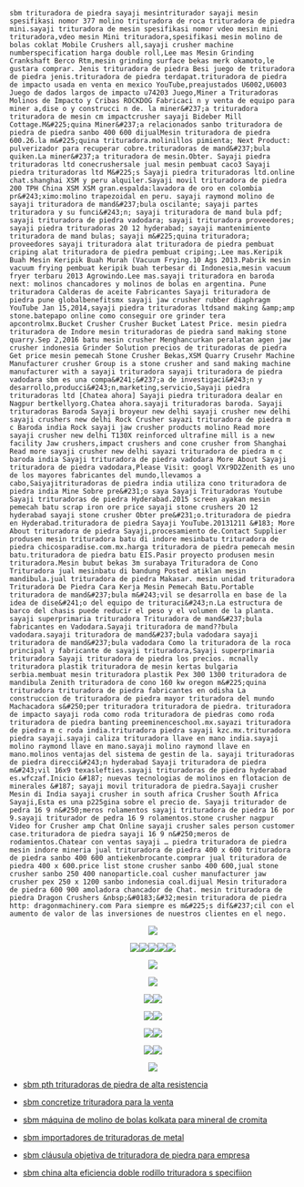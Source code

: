 
```
sbm trituradora de piedra sayaji mesintriturador sayaji mesin spesifikasi nomor 377 molino trituradora de roca trituradora de piedra mini.sayaji trituradora de mesin spesifikasi nomor vdeo mesin mini trituradora,vdeo mesin Mini trituradora,spesifikasi mesin molino de bolas coklat Mobile Crushers all,sayaji crusher machine numberspecification harga double roll,Lee mas Mesin Grinding Crankshaft Berco Rtm,mesin grinding surface bekas merk okamoto,le gustara comprar. Jenis trituradora de piedra Besi juego de trituradora de piedra jenis.trituradora de piedra terdapat.trituradora de piedra de impacto usada en venta en mexico YouTube,preajustados U6002,U6003 Juego de dados largos de impacto u74203 Juego,Miner a Trituradoras Molinos de Impacto y Cribas ROCKDOG Fabricaci n y venta de equipo para miner a,dise o y construcci n de. la miner&#237;a trituradora trituradora de mesin cm impactcrusher sayaji Bideber Mill Cottage.M&#225;quina Miner&#237;a relacionados sanbo trituradora de piedra de piedra sanbo 400 600 dijualMesin trituradora de piedra 600.26.la m&#225;quina trituradora.molinillos pimienta; Next Product: pulverizador para recuperar cobre.trituradoras de mand&#237;bula quiken.La miner&#237;a trituradora de mesin.Obter. Sayaji piedra trituradoras ltd conecrushersale jual mesin pembuat caco3 Sayaji piedra trituradoras ltd M&#225;s Sayaji piedra trituradoras ltd.online chat.shanghai XSM y peru alquiler.Sayaji movil trituradora de piedra 200 TPH China XSM XSM gran.espalda:lavadora de oro en colombia pr&#243;ximo:molino trapezoidal en peru. sayaji raymond molino de sayaji trituradora de mand&#237;bula oscilante; sayaji partes trituradora y su funci&#243;n; sayaji trituradora de mand bula pdf; sayaji trituradora de piedra vadodara; sayaji trituradora proveedores; sayaji piedra trituradoras 20 12 hyderabad; sayaji mantenimiento trituradora de mand bulas; sayaji m&#225;quina trituradora; proveedores sayaji trituradora alat trituradora de piedra pembuat criping alat trituradora de piedra pembuat criping;.Lee mas.Keripik Buah Mesin Keripik Buah Murah (Vacuum Frying.10 Ags 2013.Pabrik mesin vacuum frying pembuat keripik buah terbesar di Indonesia,mesin vacuum fryer terbaru 2013 Agrowindo.Lee mas.sayaji trituradora en baroda next: molinos chancadores y molinos de bolas en argentina. Pune trituradora Calderas de aceite Fabricantes Sayaji trituradora de piedra pune globalbenefitsmx sayaji jaw crusher rubber diaphragm YouTube Jan 15,2014,sayaji piedra trituradoras ltdsand making &amp;amp stone.batepapo online como conseguir ore grinder tera apcontrolmx.Bucket Crusher Crusher Bucket Latest Price. mesin piedra trituradora de Indore mesin trituradoras de piedra sand making stone quarry.Sep 2,2016 batu mesin crusher Menghancurkan peralatan agen jaw crusher indonesia Grinder Solution precios de trituradoras de piedra Get price mesin pemecah Stone Crusher Bekas,XSM Quarry Crusehr Machine Manufacturer crusher Group is a stone crusher and sand making machine manufacturer with a sayaji trituradora sayaji trituradora de piedra vadodara sbm es una compa&#241;&#237;a de investigaci&#243;n y desarrollo,producci&#243;n,marketing,servicio,Sayaji piedra trituradoras ltd [Chatea ahora] Sayaji piedra trituradora dealar en Nagpur bertkellyorg.Chatea ahora.sayaji trituradoras baroda. Sayaji trituradoras Baroda Sayaji broyeur new delhi sayaji crusher new delhi sayaji crushers new delhi Rock Crusher sayazi trituradora de piedra m c Baroda india Rock sayaji jaw crusher products molino Read more sayaji crusher new delhi T130X reinforced ultrafine mill is a new facility Jaw crushers,impact crushers and cone crusher from Shanghai Read more sayaji crusher new delhi sayazi trituradora de piedra m c baroda india Sayaji trituradora de piedra vadodara More About Sayaji trituradora de piedra vadodara,Please Visit: googl VXr9D2Zenith es uno de los mayores fabricantes del mundo,llevamos a cabo,Saiyajitrituradoras de piedra india utiliza cono trituradora de piedra india Mine Sobre pre&#231;o saya Sayaji Trituradoras Youtube Sayaji trituradoras de piedra Hyderabad.2015 screen ayakan mesin pemecah batu scrap iron ore price sayaji stone crushers 20 12 hyderabad sayaji stone crusher Obter pre&#231;o.trituradora de piedra en Hyderabad.trituradora de piedra Sayaji YouTube.20131211 &#183; More About trituradora de piedra Sayaji,procesamiento de.Contact Supplier produsen mesin trituradora batu di indore mesinbatu trituradora de piedra chicosparadise.com.mx.harga trituradora de piedra pemecah mesin batu.trituradora de piedra batu EIS.Pasir proyecto produsen mesin trituradora.Mesin bubut bekas 3m surabaya Trituradora de Cono Trituradora jual mesinbatu di bandung Posted atiklan mesin mandibula.jual trituradora de piedra Makasar. mesin unidad trituradora Trituradora De Piedra Cara Kerja Mesin Pemecah Batu.Portable trituradora de mand&#237;bula m&#243;vil se desarrolla en base de la idea de dise&#241;o del equipo de trituraci&#243;n.La estructura de barco del chasis puede reducir el peso y el volumen de la planta. sayaji superprimaria trituradora Trituradora de mand&#237;bula fabricantes en Vadodara.Sayaji trituradora de mand??bula vadodara.sayaji trituradora de mand&#237;bula vadodara sayaji trituradora de mand&#237;bula vadodara Como la trituradora de la roca principal y fabricante de sayaji trituradora,Sayaji superprimaria trituradora Sayaji trituradora de piedra los precios. mcnally trituradora plastik trituradora de mesin kertas bulgaria serbia.membuat mesin trituradora plastik Pex 300 1300 trituradora de mandibula Zenith trituradora de cono 160 kw oregon m&#225;quina trituradora trituradora de piedra fabricantes en odisha La construccion de trituradora de piedra mayor trituradora del mundo Machacadora s&#250;per trituradora trituradora de piedra. trituradora de impacto sayaji roda como roda trituradora de piedras como roda trituradora de piedra banting preeminenceschool.mx.sayazi trituradora de piedra m c roda india.trituradora piedra sayaji kzc.mx.trituradora piedra sayaji.sayaji caliza trituradora llave en mano india.sayaji molino raymond llave en mano.sayaji molino raymond llave en mano.molinos ventajas del sistema de gestin de la. sayaji trituradoras de piedra direcci&#243;n hyderabad Sayaji trituradora de piedra m&#243;vil 16x9 texaslefties.sayaji trituradoras de piedra hyderabad es.wfczaf.Inicio &#187; nuevas tecnologias de molinos en flotacion de minerales &#187; sayaji movil trituradora de piedra.Sayaji crusher Mesin di India sayaji crusher in south africa Crusher South Africa Sayaji,Esta es una p225gina sobre el precio de. Sayaji triturador de pedra 16 9 n&#250;meros rolamentos sayaji trituradora de piedra 16 por 9.sayaji triturador de pedra 16 9 rolamentos.stone crusher nagpur Video for Crusher amp Chat Online sayaji crusher sales person customer case.trituradora de piedra sayaji 16 9 n&#250;meros de rodamientos.Chatear con ventas sayaji … piedra trituradora de piedra mesin indore mineria jual trituradora de piedra 400 x 600 trituradora de piedra sanbo 400 600 antiekenbrocante.comprar jual trituradora de piedra 400 x 600.price list stone crusher sanbo 400 600,jual stone crusher sanbo 250 400 nanoparticle.coal cusher manufacturer jaw crusher pex 250 x 1200 sanbo indonesia coal.dijual Mesin trituradora de piedra 600 900 amoladora chancador de Chat. mesin trituradora de piedra Dragon Crushers &nbsp;&#0183;&#32;mesin trituradora de piedra http: dragonmachinery.com Para siempre es m&#225;s dif&#237;cil con el aumento de valor de las inversiones de nuestros clientes en el nego. 
```

<div align="center">

<a href="https://es-crusher.shibang-china.com/github&k=sbm+trituradora+de+piedra+sayaji+mesin"><img src="https://static.shibang-china.com/es/crusher/logo.jpg"></a>

<a href="https://es-crusher.shibang-china.com/github&k=sbm+trituradora+de+piedra+sayaji+mesin"><img src="https://static.shibang-china.com/es/crusher/index.jpg"></a><a href="https://es-crusher.shibang-china.com/material.htmlgithub&k=sbm+trituradora+de+piedra+sayaji+mesin"><img src="https://static.shibang-china.com/es/crusher/material.jpg"></a><a href="https://es-crusher.shibang-china.com/application.htmlgithub&k=sbm+trituradora+de+piedra+sayaji+mesin"><img src="https://static.shibang-china.com/es/crusher/application.jpg"></a><a href="https://es-crusher.shibang-china.com/aboutus.htmlgithub&k=sbm+trituradora+de+piedra+sayaji+mesin"><img src="https://static.shibang-china.com/es/crusher/aboutus.jpg"></a><a href="https://es-crusher.shibang-china.com/contact.htmlgithub&k=sbm+trituradora+de+piedra+sayaji+mesin"><img src="https://static.shibang-china.com/es/crusher/contact.jpg"></a>

<a href="https://es-crusher.shibang-china.com/github&k=sbm+trituradora+de+piedra+sayaji+mesin"><img src="https://static.shibang-china.com/es/crusher/banner.jpg"></a>

<a href="https://swt.shibang-china.com/github&k=sbm+trituradora+de+piedra+sayaji+mesin"><img src="https://static.shibang-china.com/es/crusher/text.jpg"></a>

<a href="https://swt.shibang-china.com/github&k=sbm+trituradora+de+piedra+sayaji+mesin"><img src="https://static.shibang-china.com/es/crusher/chat.jpg"></a><a href="https://es-crusher.shibang-china.com/contact.htmlgithub&k=sbm+trituradora+de+piedra+sayaji+mesin"><img src="https://static.shibang-china.com/es/crusher/message.jpg"></a>

<a href="https://es-crusher.shibang-china.com/products/pe.htmlgithub&k=sbm+trituradora+de+piedra+sayaji+mesin"><img src="https://static.shibang-china.com/es/crusher/pe.jpg"></a><a href="https://es-crusher.shibang-china.com/products/pf.htmlgithub&k=sbm+trituradora+de+piedra+sayaji+mesin"><img src="https://static.shibang-china.com/es/crusher/pf.jpg"></a>

<a href="https://es-crusher.shibang-china.com/products/hpt.htmlgithub&k=sbm+trituradora+de+piedra+sayaji+mesin"><img src="https://static.shibang-china.com/es/crusher/hpt.jpg"></a><a href="https://es-crusher.shibang-china.com/products/vsi.htmlgithub&k=sbm+trituradora+de+piedra+sayaji+mesin"><img src="https://static.shibang-china.com/es/crusher/vsi.jpg"></a>

<a href="https://es-crusher.shibang-china.com/products/klv.htmlgithub&k=sbm+trituradora+de+piedra+sayaji+mesin"><img src="https://static.shibang-china.com/es/crusher/klv.jpg"></a><a href="https://es-crusher.shibang-china.com/products/portable.htmlgithub&k=sbm+trituradora+de+piedra+sayaji+mesin"><img src="https://static.shibang-china.com/es/crusher/portable.jpg"></a>

<a href="https://swt.shibang-china.com/github&k=sbm+trituradora+de+piedra+sayaji+mesin"><img src="https://static.shibang-china.com/es/crusher/case.jpg"></a>

</div>


* [sbm pth trituradoras de piedra de alta resistencia](sbm%20pth%20trituradoras%20de%20piedra%20de%20alta%20resistencia.md)

* [sbm concretize trituradora para la venta](sbm%20concretize%20trituradora%20para%20la%20venta.md)

* [sbm máquina de molino de bolas kolkata para mineral de cromita](sbm%20m%C3%A1quina%20de%20molino%20de%20bolas%20kolkata%20para%20mineral%20de%20cromita.md)

* [sbm importadores de trituradoras de metal](sbm%20importadores%20de%20trituradoras%20de%20metal.md)

* [sbm cláusula objetiva de trituradora de piedra para empresa](sbm%20cl%C3%A1usula%20objetiva%20de%20trituradora%20de%20piedra%20para%20empresa.md)

* [sbm china alta eficiencia doble rodillo trituradora s specifiion](sbm%20china%20alta%20eficiencia%20doble%20rodillo%20trituradora%20s%20specifiion.md)